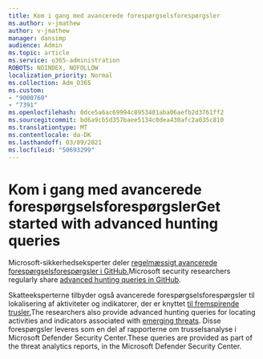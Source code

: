 ```yaml
---
title: Kom i gang med avancerede forespørgselsforespørgsler
ms.author: v-jmathew
author: v-jmathew
manager: dansimp
audience: Admin
ms.topic: article
ms.service: o365-administration
ROBOTS: NOINDEX, NOFOLLOW
localization_priority: Normal
ms.collection: Adm_O365
ms.custom:
- "9000760"
- "7391"
ms.openlocfilehash: 0dce5a6ac69994c8953401aba06aefb2d3761ff2
ms.sourcegitcommit: bd6a9cb5d357baee5134c0dea430afc2a035c810
ms.translationtype: MT
ms.contentlocale: da-DK
ms.lasthandoff: 03/09/2021
ms.locfileid: "50693299"
---
```

# <a name="get-started-with-advanced-hunting-queries"></a><span data-ttu-id="a2d46-102">Kom i gang med avancerede forespørgselsforespørgsler</span><span class="sxs-lookup"><span data-stu-id="a2d46-102">Get started with advanced hunting queries</span></span>

<span data-ttu-id="a2d46-103">Microsoft-sikkerhedseksperter deler [regelmæssigt avancerede forespørgselsforespørgsler i GitHub.](https://go.microsoft.com/fwlink/?linkid=2144624)</span><span class="sxs-lookup"><span data-stu-id="a2d46-103">Microsoft security researchers regularly share [advanced hunting queries in GitHub](https://go.microsoft.com/fwlink/?linkid=2144624).</span></span>

<span data-ttu-id="a2d46-104">Skatteeksperterne tilbyder også avancerede forespørgselsforespørgsler til lokalisering af aktiviteter og indikatorer, der er knyttet [til fremspirende trusler.](https://go.microsoft.com/fwlink/?linkid=2145808)</span><span class="sxs-lookup"><span data-stu-id="a2d46-104">The researchers also provide advanced hunting queries for locating activities and indicators associated with [emerging threats](https://go.microsoft.com/fwlink/?linkid=2145808).</span></span> <span data-ttu-id="a2d46-105">Disse forespørgsler leveres som en del af rapporterne om trusselsanalyse i Microsoft Defender Security Center.</span><span class="sxs-lookup"><span data-stu-id="a2d46-105">These queries are provided as part of the threat analytics reports, in the Microsoft Defender Security Center.</span></span>
